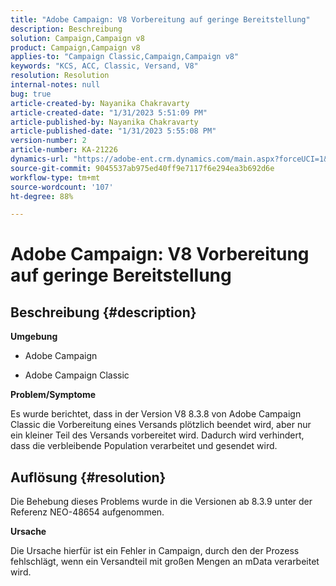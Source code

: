 ```yaml
---
title: "Adobe Campaign: V8 Vorbereitung auf geringe Bereitstellung"
description: Beschreibung
solution: Campaign,Campaign v8
product: Campaign,Campaign v8
applies-to: "Campaign Classic,Campaign,Campaign v8"
keywords: "KCS, ACC, Classic, Versand, V8"
resolution: Resolution
internal-notes: null
bug: true
article-created-by: Nayanika Chakravarty
article-created-date: "1/31/2023 5:51:09 PM"
article-published-by: Nayanika Chakravarty
article-published-date: "1/31/2023 5:55:08 PM"
version-number: 2
article-number: KA-21226
dynamics-url: "https://adobe-ent.crm.dynamics.com/main.aspx?forceUCI=1&pagetype=entityrecord&etn=knowledgearticle&id=c103bed5-8fa1-ed11-aad1-6045bd0063aa"
source-git-commit: 9045537ab975ed40ff9e7117f6e294ea3b692d6e
workflow-type: tm+mt
source-wordcount: '107'
ht-degree: 88%

---
```


# Adobe Campaign: V8 Vorbereitung auf geringe Bereitstellung

## Beschreibung {#description}


<b>Umgebung</b>

- Adobe Campaign

- Adobe Campaign Classic

<b>Problem/Symptome</b>

Es wurde berichtet, dass in der Version V8 8.3.8 von Adobe Campaign Classic die Vorbereitung eines Versands plötzlich beendet wird, aber nur ein kleiner Teil des Versands vorbereitet wird. Dadurch wird verhindert, dass die verbleibende Population verarbeitet und gesendet wird.


## Auflösung {#resolution}


Die Behebung dieses Problems wurde in die Versionen ab 8.3.9 unter der Referenz NEO-48654 aufgenommen.

<b>Ursache</b>

Die Ursache hierfür ist ein Fehler in Campaign, durch den der Prozess fehlschlägt, wenn ein Versandteil mit großen Mengen an mData verarbeitet wird.
